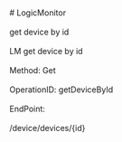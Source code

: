 <br>#     LogicMonitor</br>
<br>get device by id</br>
<br>LM get device by id</br>
<br>Method: Get</br>
<br>OperationID: getDeviceById</br>
<br>EndPoint:</br>
<br>/device/devices/{id}</br>
